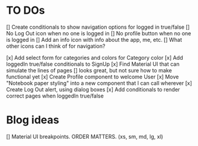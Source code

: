 # TO DOs

[]  Create conditionals to show navigation options for logged in true/false
    [] No Log Out icon when no one is logged in
    [] No profile button when no one is logged in
    [] Add an info icon with info about the app, me, etc.
    [] What other icons can I think of for navigation?
    
[x] Add select form for categories and colors for Category color
[x] Add loggedIn true/false conditionals to SignUp
[x] Find Material UI that can simulate the lines of pages
    [] looks great, but not sure how to make functional yet
[x] Create Profile component to welcome User
[x] Move "Notebook paper styling" into a new component that I can call wherever
[x] Create Log Out alert, using dialog boxes
[x] Add conditionals to render correct pages when loggedIn true/false

# Blog ideas

[] Material UI breakpoints. ORDER MATTERS. (xs, sm, md, lg, xl)

